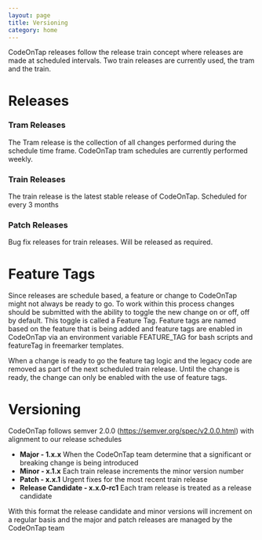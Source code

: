 ```yaml
---
layout: page
title: Versioning
category: home
---
```

CodeOnTap releases follow the release train concept where releases are made at scheduled intervals. Two train releases are currently used, the tram and the train.

# Releases

### Tram Releases

The Tram release is the collection of all changes performed during the schedule time frame. CodeOnTap tram schedules are currently performed weekly.

### Train Releases

The train release is the latest stable release of CodeOnTap. Scheduled for every 3 months

### Patch Releases

Bug fix releases for train releases. Will be released as required.

# Feature Tags

Since releases are schedule based, a feature or change to CodeOnTap might not always be ready to go. To work within this process changes should be submitted with the ability to toggle the new change on or off, off by default. This toggle is called a Feature Tag. Feature tags are named based on the feature that is being added and feature tags are enabled in CodeOnTap via an environment variable FEATURE_TAG for bash scripts and featureTag in freemarker templates.

When a change is ready to go the feature tag logic and the legacy code are removed as part of the next scheduled train release. Until the change is ready, the change can only be enabled with the use of feature tags.

# Versioning

CodeOnTap follows semver 2.0.0 (https://semver.org/spec/v2.0.0.html) with alignment to our release schedules

- **Major - 1.x.x** When the CodeOnTap team determine that a significant or breaking change is being introduced
- **Minor - x.1.x** Each train release increments the minor version number
- **Patch - x.x.1** Urgent fixes for the most recent train release
- **Release Candidate - x.x.0-rc1** Each tram release is treated as a release candidate

With this format the release candidate and minor versions will increment on a regular basis and the major and patch releases are managed by the CodeOnTap team
